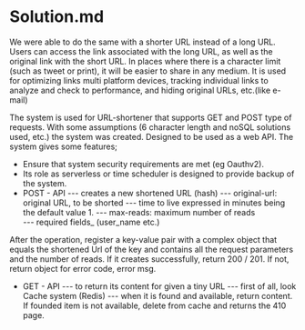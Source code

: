 # Solution.md

We were able to do the same with a shorter URL instead of a long URL. Users can access the link associated with the long URL, as well as the original link with the short URL. In places where there is a character limit (such as tweet or print), it will be easier to share in any medium. It is used for optimizing links multi platform devices, tracking individual links to analyze and check to performance, and hiding original URLs, etc.(like e-mail)

The system is used for URL-shortener that supports GET and POST type of requests. With some assumptions (6 character length and noSQL solutions used, etc.) the system was created. Designed to be used as a web API. The system gives some features;
* Ensure that system security requirements are met (eg Oauthv2).
* Its role as serverless or time scheduler is designed to provide backup of the system.
* POST - API
--- creates a new shortened URL (hash)
--- original-url: original URL, to be shorted
--- time to live expressed in minutes being the default value 1.
--- max-reads: maximum number of reads  
--- required fields_ (user_name etc.)

After the operation, register a key-value pair with a complex object that equals the shortened Url of the key and contains all the request parameters and the number of reads.
If it creates successfully, return 200 / 201. If not, return object for error code, error msg.

* GET - API
--- to return its content for given a tiny URL
--- first of all, look Cache system (Redis)
--- when it is found and available, return content. If founded item is not available, delete from cache and returns the 410 page.
